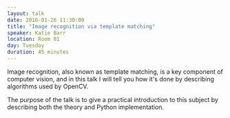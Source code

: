 ```yaml
---
layout: talk
date: 2016-01-26 11:30:00
title: "Image recognition via template matching"
speaker: Katie Barr
location: Room 01
day: Tuesday
duration: 45 minutes
---
```


Image recognition, also known as template matching, is a key component of
computer vision, and in this talk I will tell you how it's done by describing
algorithms used by OpenCV.

The purpose of the talk is to give a practical introduction to this subject by describing both the
theory and Python implementation.
